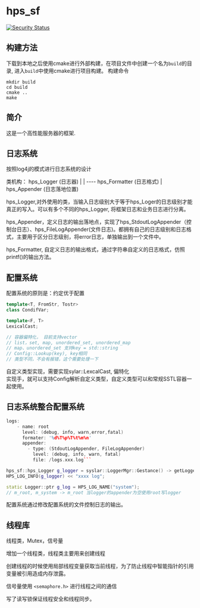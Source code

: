 # hps_sf
[![Security Status](https://www.murphysec.com/platform3/v31/badge/1677911350636732416.svg)](https://www.murphysec.com/console/report/1677911350447988736/1677911350636732416)
## 构建方法
下载到本地之后使用cmake进行外部构建，在项目文件中创建一个名为`build`的目录, 进入`build`中使用cmake进行项目构建。
构建命令
```
mkdir build
cd build 
cmake ..
make
```
## 简介
这是一个高性能服务器的框架.

## 日志系统
按照log4j的模式进行日志系统的设计

类机构：
    hps_Logger (日志器)
        |
        | ---- hps_Formatter (日志格式)
        |
    hps_Appender (日志落地位置)

hps_Logger,对外使用的类，当输入日志级别大于等于hps_Loger的日志级别才能真正的写入。可以有多个不同的hps_Logger, 将框架日志和业务日志进行分离。

hps_Appender，定义日志的输出落地点，实现了hps_StdoutLogAppender（控制台日志）、hps_FileLogAppender(文件日志)。都拥有自己的日志级别和日志格式，主要用于区分日志级别，将error日志，单独输出到一个文件中。

hps_Formatter, 自定义日志的输出格式，通过字符串自定义的日志格式，仿照printf()的输出方法。

## 配置系统

配置系统的原则是：约定优于配置

```c++
template<T, FromStr, Tostr>
class CondifVar;

template<F, T>
LexicalCast;

// 容器偏特化， 目前支持vector
// list，set, map, unordered_set, unordered_map
// map、unordered_set 支持key = std::string
// Config::Lookup(key), key相同
// 类型不同，不会有报错，这个需要处理一下
```

自定义类型实现，需要实现sylar::LexcalCast, 偏特化  
实现手，就可以支持Config解析自定义类型，自定义类型可以和常规SSTL容器一起使用。

## 日志系统整合配置系统
```c++
logs:
    - name: root
      level: (debug, info, warn,error,fatal)
      formater: '%d%T%p%T%t%m%n'
      appender: 
        - type: (StdoutLogAppender, FileLogAppender)
          level: (debug, info, warn, fatal)
          file: /logs.xxx.log```
```

```c++
hps_sf::hps_Logger g_logger = syslar::LoggerMgr::Gestance() -> getLogger(name);
HPS_LOG_INFO(g_logger) << "xxxx log";
```

```c++
static Logger::ptr g_log = HPS_LOG_NAME("system");
// m_root, m_system -> m_root 当logger的appender为空使用root写logger
```

配置系统通过修改配置系统的文件控制日志的输出。

## 线程库
线程类，Mutex，信号量

增加一个线程类，线程类主要用来创建线程

创建线程的时候使用局部线程变量获取当前线程，为了防止线程中智能指针的引用变量被引用造成内存泄露。

信号量使用 `<semaphore.h>` 进行线程之间的通信

写了读写锁保证线程安全和线程同步。